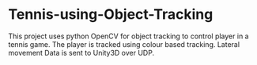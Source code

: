 # Tennis-using-Object-Tracking
This project uses python OpenCV for object tracking to control player in a tennis game. The player is tracked using colour based tracking. Lateral movement Data is sent to Unity3D over UDP.
